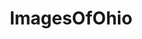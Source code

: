 ---
title: ImagesOfOhio
crosslinks:
- whatsthisplant
- pics
- tattoos
- EarthPorn
- imagesofnetwork
- Ohio
- spiders
- mycology
- mildlyinteresting
- funny
- whatisthisthing
- OldSchoolCool
- u_2BrkOnThru
- itookapicture
- trashy
- Fishing
- gardening
- trees
- Firetruck
- SkyPorn
---